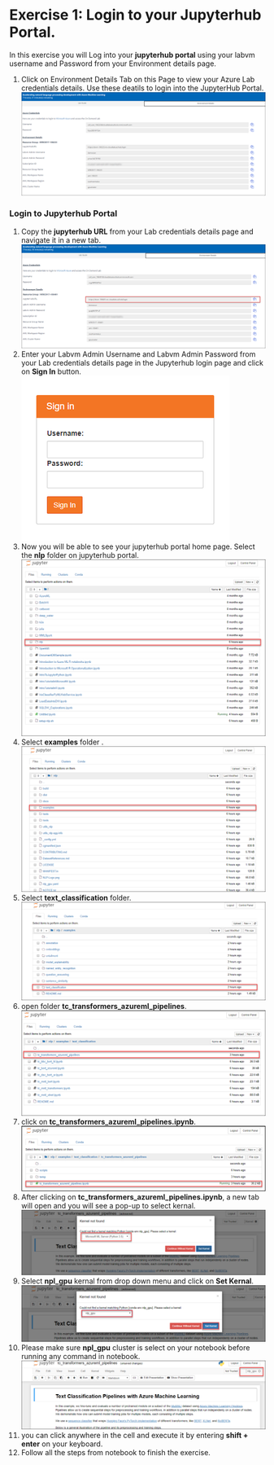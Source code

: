 # Exercise 1: Login to your Jupyterhub Portal.
In this exercise you will Log into your **jupyterhub portal** using your labvm username and Password from your Environment details page.
1. Click on Environment Details Tab on this Page to view your Azure Lab credentials details. Use these deatils to login into the JupyterHub Portal.<br/>
      ![](images/username.png)
### Login to Jupyterhub Portal
1. Copy the **jupyterhub URL** from your Lab credentials details page and navigate it in a new tab.
      ![](images/jupyterurl.png)
1. Enter your Labvm Admin Username and Labvm Admin Password from your Lab credentials details page in the Jupyterhub login page and click on **Sign In** button. 
    ![](images/jupyter.png)
1. Now you will be able to see your jupyterhub portal home page. Select the **nlp** folder on jupyterhub portal.
     ![](images/nlp.png)
1. Select **examples** folder .
     ![](images/examples.png)
1. Select **text_classification** folder.
     ![](images/textclassification.png)
1. open folder **tc_transformers_azureml_pipelines**.
     ![](images/tc.png)
1. click on **tc_transformers_azureml_pipelines.ipynb**.
     ![](images/pipeline.png)
1. After clicking on **tc_transformers_azureml_pipelines.ipynb**, a new tab will open and you will see a pop-up to select kernal.
     ![](images/popup.png)
1. Select **npl_gpu** kernal from drop down menu and click on **Set Kernal**.
     ![](images/nplgpu.png)
1. Please make sure **npl_gpu** cluster is select on your notebook before running any command in notebook.
     ![](images/nplselect.png)   
1. you can click anywhere in the cell and execute it by entering **shift + enter** on your keyboard.
1. Follow all the steps from notebook to finish the exercise.




